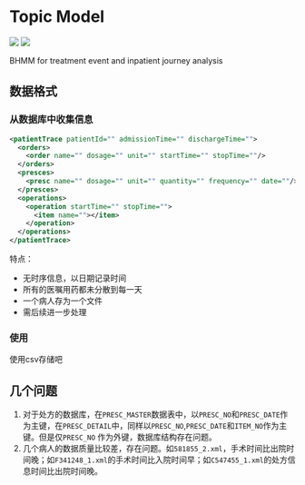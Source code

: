 # Topic Model

![](https://img.shields.io/badge/java-v1.8-brightgreen.svg) ![](https://img.shields.io/badge/compile-failure-red.svg)

BHMM for treatment event and inpatient journey analysis

## 数据格式

### 从数据库中收集信息

```xml
<patientTrace patientId="" admissionTime="" dischargeTime="">
  <orders>
    <order name="" dosage="" unit="" startTime="" stopTime=""/>
  </orders>
  <presces>
    <presc name="" dosage="" unit="" quantity="" frequency="" date=""/>
  </presces>
  <operations>
    <operation startTime="" stopTime="">
      <item name=""></item>
    </operation>
  </operations>
</patientTrace>
```

特点：

* 无时序信息，以日期记录时间
* 所有的医嘱用药都未分散到每一天
* 一个病人存为一个文件
* 需后续进一步处理

### 使用

使用csv存储吧



## 几个问题

1. 对于处方的数据库，在`PRESC_MASTER`数据表中，以`PRESC_NO`和`PRESC_DATE`作为主键，在`PRESC_DETAIL`中，同样以`PRESC_NO`,`PRESC_DATE`和`ITEM_NO`作为主键。但是仅`PRESC_NO`	作为外键，数据库结构存在问题。
2. 几个病人的数据质量比较差，存在问题。如`581855_2.xml`，手术时间比出院时间晚；如`F341248_1.xml`的手术时间比入院时间早；如`C547455_1.xml`的处方信息时间比出院时间晚。​


